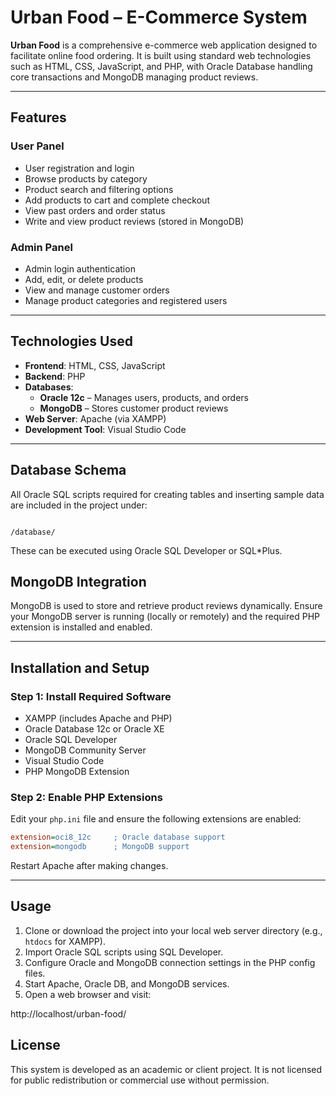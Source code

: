 
# Urban Food – E-Commerce System

**Urban Food** is a comprehensive e-commerce web application designed to facilitate online food ordering. It is built using standard web technologies such as HTML, CSS, JavaScript, and PHP, with Oracle Database handling core transactions and MongoDB managing product reviews.

---

## Features

### User Panel

- User registration and login
- Browse products by category
- Product search and filtering options
- Add products to cart and complete checkout
- View past orders and order status
- Write and view product reviews (stored in MongoDB)

### Admin Panel

- Admin login authentication
- Add, edit, or delete products
- View and manage customer orders
- Manage product categories and registered users

---

## Technologies Used

- **Frontend**: HTML, CSS, JavaScript  
- **Backend**: PHP  
- **Databases**:
  - **Oracle 12c** – Manages users, products, and orders
  - **MongoDB** – Stores customer product reviews
- **Web Server**: Apache (via XAMPP)
- **Development Tool**: Visual Studio Code

---

## Database Schema

All Oracle SQL scripts required for creating tables and inserting sample data are included in the project under:

```

/database/

````

These can be executed using Oracle SQL Developer or SQL*Plus.


## MongoDB Integration

MongoDB is used to store and retrieve product reviews dynamically. Ensure your MongoDB server is running (locally or remotely) and the required PHP extension is installed and enabled.

---

## Installation and Setup

### Step 1: Install Required Software

- XAMPP (includes Apache and PHP)
- Oracle Database 12c or Oracle XE
- Oracle SQL Developer
- MongoDB Community Server
- Visual Studio Code
- PHP MongoDB Extension

### Step 2: Enable PHP Extensions

Edit your `php.ini` file and ensure the following extensions are enabled:

```ini
extension=oci8_12c     ; Oracle database support
extension=mongodb      ; MongoDB support
````

Restart Apache after making changes.

---

## Usage

1. Clone or download the project into your local web server directory (e.g., `htdocs` for XAMPP).
2. Import Oracle SQL scripts using SQL Developer.
3. Configure Oracle and MongoDB connection settings in the PHP config files.
4. Start Apache, Oracle DB, and MongoDB services.
5. Open a web browser and visit:

http://localhost/urban-food/

## License

This system is developed as an academic or client project. It is not licensed for public redistribution or commercial use without permission.


